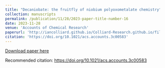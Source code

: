 ```yaml
---
title: "Decaniobate: the fruitfly of niobium polyoxometalate chemistry"
collection: manuscripts
permalink: /publication/11/28/2023-paper-title-number-16
date: 2023-11-28
venue: 'Accounts of Chemical Research'
paperurl: 'http://iancolliard.github.io/Colliard-Research.github.io/files/paper16.pdf'
citation: 'https://doi.org/10.1021/acs.accounts.3c00583'
---
```


<a href='http://iancolliard.github.io/Colliard-Research.github.io/files/paper16.pdf'>Download paper here</a>

Recommended citation: https://doi.org/10.1021/acs.accounts.3c00583